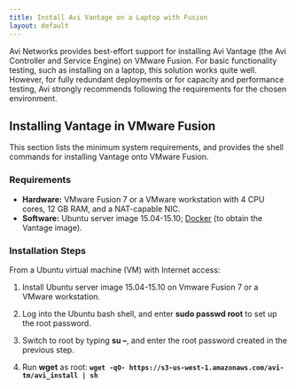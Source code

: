 ```yaml
---
title: Install Avi Vantage on a Laptop with Fusion
layout: default
---
```

Avi Networks provides best-effort support for installing Avi Vantage (the Avi Controller and Service Engine) on VMware Fusion. For basic functionality testing, such as installing on a laptop, this solution works quite well. However, for fully redundant deployments or for capacity and performance testing, Avi strongly recommends following the requirements for the chosen environment.

## Installing Vantage in VMware Fusion

This section lists the minimum system requirements, and provides the shell commands for installing Vantage onto VMware Fusion.

### Requirements

* **Hardware:** VMware Fusion 7 or a VMware workstation with 4 CPU cores, 12 GB RAM, and a NAT-capable NIC. 
* **Software:** Ubuntu server image 15.04-15.10; <a href="https://www.docker.com/">Docker</a> (to obtain the Vantage image).  

### Installation Steps

From a Ubuntu virtual machine (VM) with Internet access:
<ol> 
 <li> <p>Install Ubuntu server image 15.04-15.10 on Vmware Fusion 7 or a VMware workstation.</p> </li> 
 <li> <p>Log into the Ubuntu bash shell, and enter <strong>sudo passwd root</strong> to set up the root password.</p> </li> 
 <li> <p>Switch to root by typing <strong>su –</strong>, and enter the root password created in the previous step.</p> </li> 
 <li> <p>Run <strong>wget</strong> as root: <strong><code>wget -qO- https://s3-us-west-1.amazonaws.com/avi-tm/avi_install | sh</code></strong></p> </li> 
</ol> 